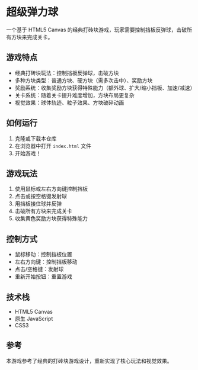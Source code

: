 # 超级弹力球

一个基于 HTML5 Canvas 的经典打砖块游戏，玩家需要控制挡板反弹球，击破所有方块来完成关卡。

## 游戏特点

- 经典打砖块玩法：控制挡板反弹球，击破方块
- 多种方块类型：普通方块、硬方块（需多次击中）、奖励方块
- 奖励系统：收集奖励方块获得特殊能力（额外球、扩大/缩小挡板、加速/减速）
- 关卡系统：随着关卡提升难度增加，方块布局更复杂
- 视觉效果：球体轨迹、粒子效果、方块破碎动画

## 如何运行

1. 克隆或下载本仓库
2. 在浏览器中打开 `index.html` 文件
3. 开始游戏！

## 游戏玩法

1. 使用鼠标或左右方向键控制挡板
2. 点击或按空格键发射球
3. 用挡板接住球并反弹
4. 击破所有方块来完成关卡
5. 收集黄色奖励方块获得特殊能力

## 控制方式

- 鼠标移动：控制挡板位置
- 左右方向键：控制挡板移动
- 点击/空格键：发射球
- 重新开始按钮：重置游戏

## 技术栈

- HTML5 Canvas
- 原生 JavaScript
- CSS3

## 参考

本游戏参考了经典的打砖块游戏设计，重新实现了核心玩法和视觉效果。